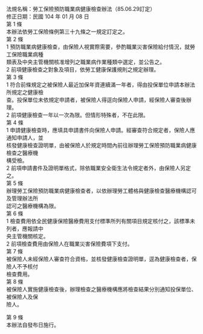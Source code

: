 法規名稱：勞工保險預防職業病健康檢查辦法（85.06.29訂定）  
修正日期：民國 104 年 01 月 08 日  
第 1 條  
本辦法依勞工保險條例第三十九條之一規定訂定之。  
第 2 條  
1 預防職業病健康檢查，由保險人視實際需要，參酌職業災害保險給付情況，就勞工保險職業病種  
類表及中央主管機關核准增列之職業病作業種類中選定，並公告之。  
2 前項健康檢查之對象及項目，依勞工健康保護規則之規定辦理。  
第 3 條  
1 符合前條規定之被保險人最近加保年資連續滿一年者，得由投保單位申請本辦法所規定之健康檢  
查。投保單位未依規定申請者，被保險人得逕向保險人申請，經保險人審查後辦理。  
2 前項健康檢查一年以一次為限。但情形特殊者，不在此限。  
第 4 條  
1 申請健康檢查時，應填具申請書件向保險人申請。經審查符合規定者，保險人應通知申請人，並  
核發健康檢查證明單，由被保險人於規定時間內前往辦理勞工保險預防職業病健康檢查之醫療機  
構受檢。  
2 前項申請書件及證明單格式，除依職業安全衛生法令規定者外，由保險人另定之。  
第 5 條  
辦理勞工保險預防職業病健康檢查者，以依辦理勞工體格與健康檢查醫療機構認可及管理辦法所  
認可之醫療機構為限。  
第 6 條  
1 檢查費用依全民健康保險醫療費用支付標準所列有關項目規定核付之，該標準未列者，應報請中  
央主管機關核定。  
2 前項檢查費用由保險人在職業災害保險費項下支付。  
第 7 條  
被保險人未經保險人審查符合資格，並核發健康檢查證明單，逕為健康檢查者，保險人不予核付  
檢查費用。  
第 8 條  
被保險人實施健康檢查後，辦理檢查之醫療機構應將檢查結果分別通知投保單位、被保險人及保  
險人。  


第 9 條  
本辦法自發布日施行。  


